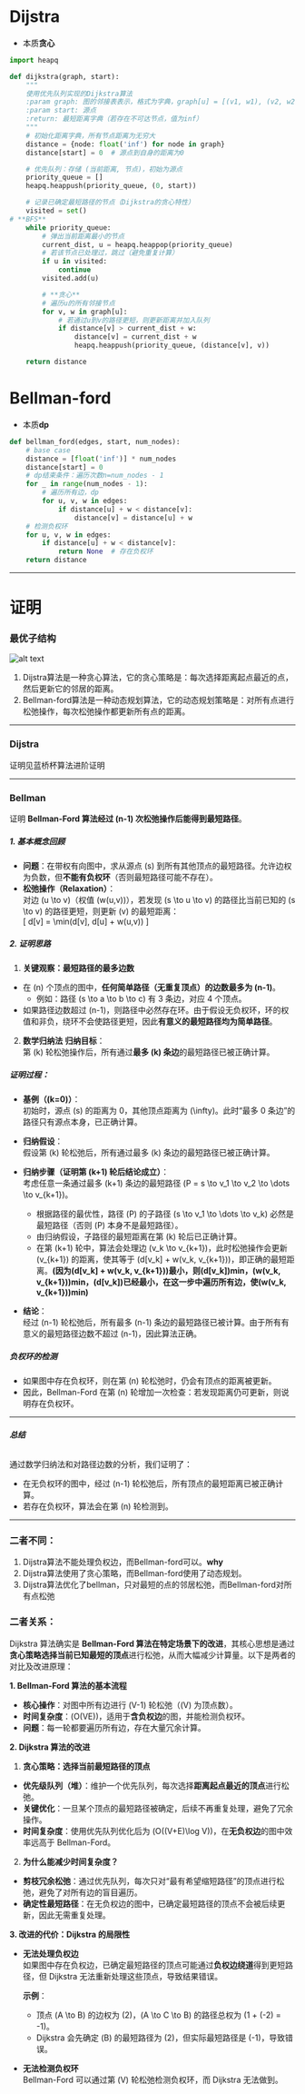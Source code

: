 
# Dijstra
- 本质**贪心**
```py
import heapq

def dijkstra(graph, start):
    """
    使用优先队列实现的Dijkstra算法
    :param graph: 图的邻接表表示，格式为字典，graph[u] = [(v1, w1), (v2, w2), ...]
    :param start: 源点
    :return: 最短距离字典（若存在不可达节点，值为inf）
    """
    # 初始化距离字典，所有节点距离为无穷大
    distance = {node: float('inf') for node in graph}
    distance[start] = 0  # 源点到自身的距离为0

    # 优先队列：存储 (当前距离, 节点)，初始为源点
    priority_queue = []
    heapq.heappush(priority_queue, (0, start))

    # 记录已确定最短路径的节点（Dijkstra的贪心特性）
    visited = set()
# **BFS**
    while priority_queue:
        # 弹出当前距离最小的节点
        current_dist, u = heapq.heappop(priority_queue)
        # 若该节点已处理过，跳过（避免重复计算）
        if u in visited:
            continue
        visited.add(u)

        # **贪心**
        # 遍历u的所有邻接节点
        for v, w in graph[u]:
            # 若通过u到v的路径更短，则更新距离并加入队列
            if distance[v] > current_dist + w:
                distance[v] = current_dist + w
                heapq.heappush(priority_queue, (distance[v], v))

    return distance
```
# Bellman-ford
- 本质**dp**
```py
def bellman_ford(edges, start, num_nodes):
    # base case
    distance = [float('inf')] * num_nodes
    distance[start] = 0
    # dp结束条件：遍历次数n=num_nodes - 1
    for _ in range(num_nodes - 1):
        # 遍历所有边，dp
        for u, v, w in edges:
            if distance[u] + w < distance[v]:
                distance[v] = distance[u] + w
    # 检测负权环
    for u, v, w in edges:
        if distance[u] + w < distance[v]:
            return None  # 存在负权环
    return distance
```
---
# 证明
### 最优子结构
![alt text](image.png)
1. Dijstra算法是一种贪心算法，它的贪心策略是：每次选择距离起点最近的点，然后更新它的邻居的距离。
2. Bellman-ford算法是一种动态规划算法，它的动态规划策略是：对所有点进行松弛操作，每次松弛操作都更新所有点的距离。

---
### Dijstra
证明见蓝桥杯算法进阶证明

---
### Bellman
证明 **Bellman-Ford 算法经过 \(n-1\) 次松弛操作后能得到最短路径**。


##### **1. 基本概念回顾**
- **问题**：在带权有向图中，求从源点 \(s\) 到所有其他顶点的最短路径。允许边权为负数，但**不能有负权环**（否则最短路径可能不存在）。
- **松弛操作（Relaxation）**：  
  对边 \(u \to v\)（权值 \(w(u,v)\)），若发现 \(s \to u \to v\) 的路径比当前已知的 \(s \to v\) 的路径更短，则更新 \(v\) 的最短距离：  
  \[
  d[v] = \min(d[v], d[u] + w(u,v))
  \]


##### **2. 证明思路**
1. **关键观察：最短路径的最多边数**
- 在 \(n\) 个顶点的图中，**任何简单路径（无重复顶点）的边数最多为 \(n-1\)**。  
  - 例如：路径 \(s \to a \to b \to c\) 有 3 条边，对应 4 个顶点。
- 如果路径边数超过 \(n-1\)，则路径中必然存在环。由于假设无负权环，环的权值和非负，绕环不会使路径更短，因此**有意义的最短路径均为简单路径**。

2. **数学归纳法**
**归纳目标**：  
第 \(k\) 轮松弛操作后，所有通过**最多 \(k\) 条边**的最短路径已被正确计算。

##### **证明过程**：
- **基例（\(k=0\)）**：  
  初始时，源点 \(s\) 的距离为 0，其他顶点距离为 \(\infty\)。此时“最多 0 条边”的路径只有源点本身，已正确计算。

- **归纳假设**：  
  假设第 \(k\) 轮松弛后，所有通过最多 \(k\) 条边的最短路径已被正确计算。

- **归纳步骤（证明第 \(k+1\) 轮后结论成立）**：  
  考虑任意一条通过最多 \(k+1\) 条边的最短路径 \(P = s \to v_1 \to v_2 \to \dots \to v_{k+1}\)。  
  - 根据路径的最优性，路径 \(P\) 的子路径 \(s \to v_1 \to \dots \to v_k\) 必然是最短路径（否则 \(P\) 本身不是最短路径）。  
  - 由归纳假设，子路径的最短距离在第 \(k\) 轮后已正确计算。  
  - 在第 \(k+1\) 轮中，算法会处理边 \(v_k \to v_{k+1}\)，此时松弛操作会更新 \(v_{k+1}\) 的距离，使其等于 \(d[v_k] + w(v_k, v_{k+1})\)，即正确的最短距离。**(因为\(d[v_k] + w(v_k, v_{k+1})\)最小，则\(d[v_k]\)min，\(w(v_k, v_{k+1})\)min，\(d[v_k]\)已经最小，在这一步中遍历所有边，使\(w(v_k, v_{k+1})\)min)**

- **结论**：  
  经过 \(n-1\) 轮松弛后，所有最多 \(n-1\) 条边的最短路径已被计算。由于所有有意义的最短路径边数不超过 \(n-1\)，因此算法正确。


##### **负权环的检测**
- 如果图中存在负权环，则在第 \(n\) 轮松弛时，仍会有顶点的距离被更新。  
- 因此，Bellman-Ford 在第 \(n\) 轮增加一次检查：若发现距离仍可更新，则说明存在负权环。

---

###### **总结**
通过数学归纳法和对路径边数的分析，我们证明了：  
- 在无负权环的图中，经过 \(n-1\) 轮松弛后，所有顶点的最短距离已被正确计算。  
- 若存在负权环，算法会在第 \(n\) 轮检测到。  


---
### **二者不同**：
1. Dijstra算法不能处理负权边，而Bellman-ford可以。**why**
2. Dijstra算法使用了贪心策略，而Bellman-ford使用了动态规划。
3. Dijstra算法优化了bellman，只对最短的点的邻居松弛，而Bellman-ford对所有点松弛

### **二者关系**：
Dijkstra 算法确实是 **Bellman-Ford 算法在特定场景下的改进**，其核心思想是通过**贪心策略选择当前已知最短的顶点**进行松弛，从而大幅减少计算量。以下是两者的对比及改进原理：

**1. Bellman-Ford 算法的基本流程**
- **核心操作**：对图中所有边进行 \(V-1\) 轮松弛（\(V\) 为顶点数）。
- **时间复杂度**：\(O(VE)\)，适用于**含负权边**的图，并能检测负权环。
- **问题**：每一轮都要遍历所有边，存在大量冗余计算。

**2. Dijkstra 算法的改进**
  1.  **贪心策略：选择当前最短路径的顶点**
  - **优先级队列（堆）**：维护一个优先队列，每次选择**距离起点最近的顶点**进行松弛。
  - **关键优化**：一旦某个顶点的最短路径被确定，后续不再重复处理，避免了冗余操作。
  - **时间复杂度**：使用优先队列优化后为 \(O((V+E)\log V)\)，在**无负权边**的图中效率远高于 Bellman-Ford。

  2.  **为什么能减少时间复杂度？**
  - **剪枝冗余松弛**：通过优先队列，每次只对“最有希望缩短路径”的顶点进行松弛，避免了对所有边的盲目遍历。
  - **确定性最短路径**：在无负权边的图中，已确定最短路径的顶点不会被后续更新，因此无需重复处理。

**3. 改进的代价：Dijkstra 的局限性**
- **无法处理负权边**  
  如果图中存在负权边，已确定最短路径的顶点可能通过**负权边绕道**得到更短路径，但 Dijkstra 无法重新处理这些顶点，导致结果错误。
  
  **示例**：
  - 顶点 \(A \to B\) 的边权为 \(2\)，\(A \to C \to B\) 的路径总权为 \(1 + (-2) = -1\)。  
  - Dijkstra 会先确定 \(B\) 的最短路径为 \(2\)，但实际最短路径是 \(-1\)，导致错误。

- **无法检测负权环**  
  Bellman-Ford 可以通过第 \(V\) 轮松弛检测负权环，而 Dijkstra 无法做到。

